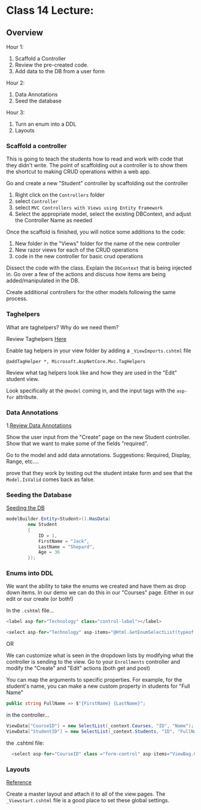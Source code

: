 # Class 14 Lecture:

## Overview

Hour 1:
1. Scaffold a Controller
2. Review the pre-created code.
3. Add data to the DB from a user form

Hour 2:
1. Data Annotations
2. Seed the database

Hour 3:
1. Turn an enum into a DDL
2. Layouts

### Scaffold a controller
This is going to teach the students how to read
and work with code that they didn't write. The point
of scaffolding out a controller is to show them the shortcut
to making CRUD operations within a web app. 

Go and create a new "Student" controller by scaffolding out the controller
1. Right click on the `Controllers` folder
2. select `Controller`
3. select `MVC Controllers with Views using Entity Framework`
4. Select the appropriate model, select the existing DBContext, and adjust the Controller Name as needed

Once the scaffold is finished, you will notice some additions to the code:
1. New folder in the "Views" folder for the name of the new controller
2. New razor views for each of the CRUD operations
3. code in the new controller for basic crud operations

Dissect the code with the class. Explain the `DbContext` that is being
injected in. Go over a few of the actions and discuss how items are being added/manipulated in the DB.

Create additional controllers for the other models following the same process.


### Taghelpers
What are taghelpers? Why do we need them?

Review Taghelpers [Here](https://docs.microsoft.com/en-us/aspnet/core/mvc/views/tag-helpers/intro?view=aspnetcore-2.2)

Enable tag helpers in your view folder by adding a `_ViewImports.cshtml` file

```
@addTagHelper *, Microsoft.AspNetCore.Mvc.TagHelpers
```

Review what tag helpers look like and how they are used in the "Edit" student view.

Look specifically at the `@model` coming in, and 
the input tags with the `asp-for` attribute.

### Data Annotations
1.[Review Data Annotations](https://docs.microsoft.com/en-us/aspnet/core/tutorials/first-mvc-app/validation?view=aspnetcore-2.2)

Show the user input from the "Create" page on the new Student controller.
Show that we want to make some of the fields "required".

Go to the model and add data annotations. Suggestions: Required, Display, Range, etc....

prove that they work by testing out the student intake form and see that the `Model.IsValid` comes back as false. 

### Seeding the Database

[Seeding the DB](https://docs.microsoft.com/en-us/ef/core/modeling/data-seeding)

```csharp
modelBuilder.Entity<Student>().HasData(
        new Student
        {
	        ID = 1,
	        FirstName = "Jack",
	        LastName = "Shepard",
	        Age = 36
        });
```

### Enums into DDL

We want the ability to take the enums we created and have them as drop down items. In our demo
we can do this in our "Courses" page. Either in our edit or our create (or both!)

In the `.cshtml` file...

```csharp
<label asp-for="Technology" class="control-label"></label>

<select asp-for="Technology" asp-items="@Html.GetEnumSelectList(typeof(SchoolDemo.Models.Technology))" class="form-control"></select>
```

OR

We can customize what is seen in the dropdown lists by modifying what the controller is sending to the view. 
Go to your `Enrollments` controller and modify the "Create" and "Edit" actions (both get and post)

You can map the arguments to specific properties. For example, for the student's name, you can make a new custom property
in students for "Full Name"

```csharp
public string FullName => $"{FirstName} {LastName}";
```

in the controller...
```csharp
ViewData["CourseID"] = new SelectList(_context.Courses, "ID", "Name");
ViewData["StudentID"] = new SelectList(_context.Students, "ID", "FullName");
``` 

the .cshtml file:
```csharp
  <select asp-for="CourseID" class ="form-control" asp-items="ViewBag.CourseID"></select>
```


### Layouts
[Reference](https://docs.microsoft.com/en-us/aspnet/web-pages/overview/ui-layouts-and-themes/3-creating-a-consistent-look)

Create a master layout and attach it to all of the view pages. 
The `_Viewstart.cshtml` file is a good place to set these global settings.